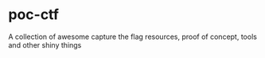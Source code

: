 # poc-ctf
A collection of awesome capture the flag resources, proof of concept, tools and other shiny things
